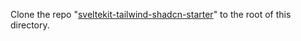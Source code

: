 Clone the repo "[sveltekit-tailwind-shadcn-starter](https://github.com/VectorAgency/sveltekit-tailwind-shadcn-starter)" to the root of this directory.